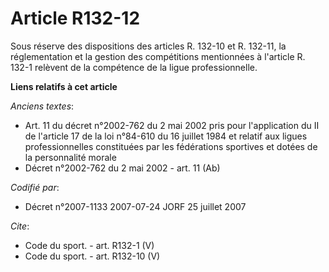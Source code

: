 # Article R132-12

Sous réserve des dispositions des articles R. 132-10 et R. 132-11, la réglementation et la gestion des compétitions
mentionnées à l'article R. 132-1 relèvent de la compétence de la ligue professionnelle.

**Liens relatifs à cet article**

_Anciens textes_:

  - Art. 11 du décret n°2002-762 du 2 mai 2002 pris pour l'application du II de l'article 17 de la loi n°84-610 du 16 juillet 1984 et relatif aux ligues professionnelles constituées par les fédérations sportives et dotées de la personnalité morale
  - Décret n°2002-762 du 2 mai 2002 - art. 11 (Ab)

_Codifié par_:

  - Décret n°2007-1133 2007-07-24 JORF 25 juillet 2007

_Cite_:

  - Code du sport. - art. R132-1 (V)
  - Code du sport. - art. R132-10 (V)
